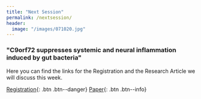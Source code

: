 ```yaml
---
title: "Next Session"
permalink: /nextsession/
header:
  image: "/images/071020.jpg"
---
```

### "C9orf72 suppresses systemic and neural inflammation induced by gut bacteria"

Here you can find the links for the Registration and the Research Article we will discuss this week.

[Registration](https://publicjournalclub.github.io/pdf/100720_BurberryA.pdf){: .btn .btn--danger}
[Paper](https://publicjournalclub.github.io/pdf/100720_BurberryA.pdf){: .btn .btn--info}
